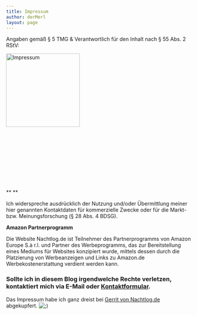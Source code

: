 ```yaml
---
title: Impressum
author: derMerl
layout: page
---
```

Angaben gemäß § 5 TMG & Verantwortlich für den Inhalt nach § 55 Abs. 2 RStV:

[<img class="alignleft wp-image-556 size-full" src="http://www.sysdump.de/wp-content/uploads/2013/01/Impressum1.png" alt="Impressum" width="200" height="200" />][1]

&nbsp;

&nbsp;

&nbsp;

&nbsp;

&nbsp;

** **

Ich widerspreche ausdrücklich der Nutzung und/oder Übermittlung meiner hier genannten Kontaktdaten für kommerzielle Zwecke oder für die Markt- bzw. Meinungsforschung (§ 28 Abs. 4 BDSG).

**Amazon Partnerprogramm**

Die Website Nachtlog.de ist Teilnehmer des Partnerprogramms von Amazon Europe S.à r.l. und Partner des Werbeprogramms, das zur Bereitstellung eines Mediums für Websites konzipiert wurde, mittels dessen durch die Platzierung von Werbeanzeigen und Links zu Amazon.de Werbekostenerstattung verdient werden kann.

### Sollte ich in diesem Blog irgendwelche Rechte verletzen, kontaktiert mich via E-Mail oder [Kontaktformular][2].

Das Impressum habe ich ganz dreist bei <a href="http://www.nachtlog.de/" target="_blank">Gerrit von Nachtlog.de</a> abgekupfert. <img src="http://www.sysdump.de/wp-includes/images/smilies/icon_wink.gif" alt=";)" class="wp-smiley" />

&nbsp;

 [1]: http://www.sysdump.de/wp-content/uploads/2013/01/Impressum1.png
 [2]: http://merl.lupus.uberspace.de/?page_id=2